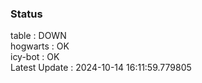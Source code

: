 ### Status


table : DOWN  
hogwarts : OK  
icy-bot : OK  
Latest Update : 2024-10-14 16:11:59.779805
